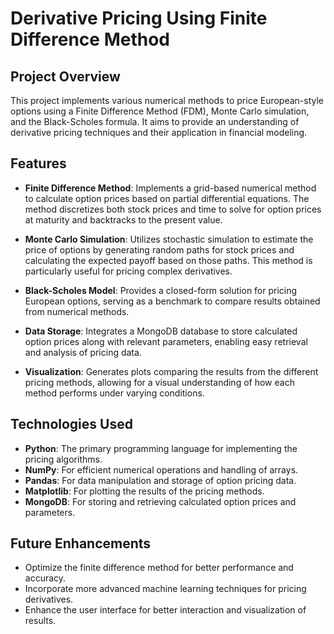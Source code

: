 # Derivative Pricing Using Finite Difference Method

## Project Overview

This project implements various numerical methods to price European-style options using a Finite Difference Method (FDM), Monte Carlo simulation, and the Black-Scholes formula. It aims to provide an understanding of derivative pricing techniques and their application in financial modeling.

## Features

- **Finite Difference Method**: Implements a grid-based numerical method to calculate option prices based on partial differential equations. The method discretizes both stock prices and time to solve for option prices at maturity and backtracks to the present value.
  
- **Monte Carlo Simulation**: Utilizes stochastic simulation to estimate the price of options by generating random paths for stock prices and calculating the expected payoff based on those paths. This method is particularly useful for pricing complex derivatives.

- **Black-Scholes Model**: Provides a closed-form solution for pricing European options, serving as a benchmark to compare results obtained from numerical methods.

- **Data Storage**: Integrates a MongoDB database to store calculated option prices along with relevant parameters, enabling easy retrieval and analysis of pricing data.

- **Visualization**: Generates plots comparing the results from the different pricing methods, allowing for a visual understanding of how each method performs under varying conditions.

## Technologies Used

- **Python**: The primary programming language for implementing the pricing algorithms.
- **NumPy**: For efficient numerical operations and handling of arrays.
- **Pandas**: For data manipulation and storage of option pricing data.
- **Matplotlib**: For plotting the results of the pricing methods.
- **MongoDB**: For storing and retrieving calculated option prices and parameters.

## Future Enhancements

- Optimize the finite difference method for better performance and accuracy.
- Incorporate more advanced machine learning techniques for pricing derivatives.
- Enhance the user interface for better interaction and visualization of results.

